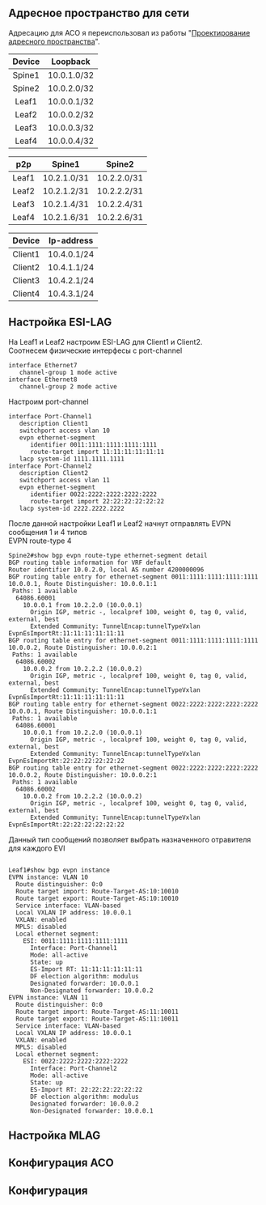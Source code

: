 ## Адресное пространство для сети
Адресацию для АСО я переиспользовал из работы "[Проектирование адресного пространства](https://github.com/Vorobey1/otus-dc-network-design/edit/main/lab1/README.md)".

|Device |Loopback    |
|:-----:|:----------:|
|Spine1 |10.0.1.0/32 |
|Spine2 |10.0.2.0/32 |
|Leaf1  |10.0.0.1/32 |
|Leaf2  |10.0.0.2/32 |
|Leaf3  |10.0.0.3/32 |
|Leaf4  |10.0.0.4/32 |

|p2p         |Spine1      |Spine2      |
|:----------:|:----------:|:----------:|
|Leaf1       |10.2.1.0/31 |10.2.2.0/31 |
|Leaf2       |10.2.1.2/31 |10.2.2.2/31 |
|Leaf3       |10.2.1.4/31 |10.2.2.4/31 |
|Leaf4       |10.2.1.6/31 |10.2.2.6/31 |

|Device  |Ip-address  |
|:------:|:----------:|
|Client1 |10.4.0.1/24 |
|Client2 |10.4.1.1/24 |
|Client3 |10.4.2.1/24 |
|Client4 |10.4.3.1/24 |

## Настройка ESI-LAG
На Leaf1 и Leaf2 настроим ESI-LAG для Client1 и Client2.  
Соотнесем физические интерфесы с port-channel
```
interface Ethernet7
   channel-group 1 mode active
interface Ethernet8
   channel-group 2 mode active
```
Настроим port-channel
```
interface Port-Channel1
   description Client1
   switchport access vlan 10
   evpn ethernet-segment
      identifier 0011:1111:1111:1111:1111
      route-target import 11:11:11:11:11:11
   lacp system-id 1111.1111.1111
interface Port-Channel2
   description Client2
   switchport access vlan 11
   evpn ethernet-segment
      identifier 0022:2222:2222:2222:2222
      route-target import 22:22:22:22:22:22
   lacp system-id 2222.2222.2222
```
После данной настройки Leaf1 и Leaf2 начнут отправлять EVPN сообщения 1 и 4 типов  
EVPN route-type 4
```
Spine2#show bgp evpn route-type ethernet-segment detail
BGP routing table information for VRF default
Router identifier 10.0.2.0, local AS number 4200000096
BGP routing table entry for ethernet-segment 0011:1111:1111:1111:1111 10.0.0.1, Route Distinguisher: 10.0.0.1:1
 Paths: 1 available
  64086.60001
    10.0.0.1 from 10.2.2.0 (10.0.0.1)
      Origin IGP, metric -, localpref 100, weight 0, tag 0, valid, external, best
      Extended Community: TunnelEncap:tunnelTypeVxlan EvpnEsImportRt:11:11:11:11:11:11
BGP routing table entry for ethernet-segment 0011:1111:1111:1111:1111 10.0.0.2, Route Distinguisher: 10.0.0.2:1
 Paths: 1 available
  64086.60002
    10.0.0.2 from 10.2.2.2 (10.0.0.2)
      Origin IGP, metric -, localpref 100, weight 0, tag 0, valid, external, best
      Extended Community: TunnelEncap:tunnelTypeVxlan EvpnEsImportRt:11:11:11:11:11:11
BGP routing table entry for ethernet-segment 0022:2222:2222:2222:2222 10.0.0.1, Route Distinguisher: 10.0.0.1:1
 Paths: 1 available
  64086.60001
    10.0.0.1 from 10.2.2.0 (10.0.0.1)
      Origin IGP, metric -, localpref 100, weight 0, tag 0, valid, external, best
      Extended Community: TunnelEncap:tunnelTypeVxlan EvpnEsImportRt:22:22:22:22:22:22
BGP routing table entry for ethernet-segment 0022:2222:2222:2222:2222 10.0.0.2, Route Distinguisher: 10.0.0.2:1
 Paths: 1 available
  64086.60002
    10.0.0.2 from 10.2.2.2 (10.0.0.2)
      Origin IGP, metric -, localpref 100, weight 0, tag 0, valid, external, best
      Extended Community: TunnelEncap:tunnelTypeVxlan EvpnEsImportRt:22:22:22:22:22:22
```
Данный тип сообщений позволяет выбрать назначенного отравителя для каждого EVI
```

Leaf1#show bgp evpn instance 
EVPN instance: VLAN 10
  Route distinguisher: 0:0
  Route target import: Route-Target-AS:10:10010
  Route target export: Route-Target-AS:10:10010
  Service interface: VLAN-based
  Local VXLAN IP address: 10.0.0.1
  VXLAN: enabled
  MPLS: disabled
  Local ethernet segment:
    ESI: 0011:1111:1111:1111:1111
      Interface: Port-Channel1
      Mode: all-active
      State: up
      ES-Import RT: 11:11:11:11:11:11
      DF election algorithm: modulus
      Designated forwarder: 10.0.0.1
      Non-Designated forwarder: 10.0.0.2
EVPN instance: VLAN 11
  Route distinguisher: 0:0
  Route target import: Route-Target-AS:11:10011
  Route target export: Route-Target-AS:11:10011
  Service interface: VLAN-based
  Local VXLAN IP address: 10.0.0.1
  VXLAN: enabled
  MPLS: disabled
  Local ethernet segment:
    ESI: 0022:2222:2222:2222:2222
      Interface: Port-Channel2
      Mode: all-active
      State: up
      ES-Import RT: 22:22:22:22:22:22
      DF election algorithm: modulus
      Designated forwarder: 10.0.0.2
      Non-Designated forwarder: 10.0.0.1
```
## Настройка MLAG

## Конфигурация АСО

## Конфигурация


